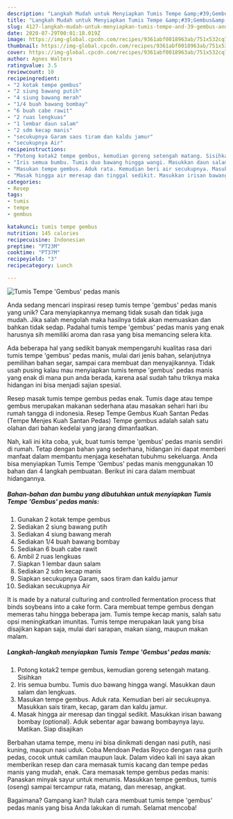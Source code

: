 ```yaml
---
description: "Langkah Mudah untuk Menyiapkan Tumis Tempe &amp;#39;Gembus&amp;#39; pedas manis yang Lezat"
title: "Langkah Mudah untuk Menyiapkan Tumis Tempe &amp;#39;Gembus&amp;#39; pedas manis yang Lezat"
slug: 4127-langkah-mudah-untuk-menyiapkan-tumis-tempe-and-39-gembus-and-39-pedas-manis-yang-lezat
date: 2020-07-29T00:01:18.019Z
image: https://img-global.cpcdn.com/recipes/9361abf0018963ab/751x532cq70/tumis-tempe-gembus-pedas-manis-foto-resep-utama.jpg
thumbnail: https://img-global.cpcdn.com/recipes/9361abf0018963ab/751x532cq70/tumis-tempe-gembus-pedas-manis-foto-resep-utama.jpg
cover: https://img-global.cpcdn.com/recipes/9361abf0018963ab/751x532cq70/tumis-tempe-gembus-pedas-manis-foto-resep-utama.jpg
author: Agnes Walters
ratingvalue: 3.5
reviewcount: 10
recipeingredient:
- "2 kotak tempe gembus"
- "2 siung bawang putih"
- "4 siung bawang merah"
- "1/4 buah bawang bombay"
- "6 buah cabe rawit"
- "2 ruas lengkuas"
- "1 lembar daun salam"
- "2 sdm kecap manis"
- "secukupnya Garam saos tiram dan kaldu jamur"
- "secukupnya Air"
recipeinstructions:
- "Potong kotak2 tempe gembus, kemudian goreng setengah matang. Sisihkan"
- "Iris semua bumbu. Tumis duo bawang hingga wangi. Masukkan daun salam dan lengkuas."
- "Masukan tempe gembus. Aduk rata. Kemudian beri air secukupnya. Masukkan sais tiram, kecap, garam dan kaldu jamur."
- "Masak hingga air meresap dan tinggal sedikit. Masukkan irisan bawang bombay (optional). Aduk sebentar agar bawang bombaynya layu. Matikan. Siap disajikan"
categories:
- Resep
tags:
- tumis
- tempe
- gembus

katakunci: tumis tempe gembus 
nutrition: 145 calories
recipecuisine: Indonesian
preptime: "PT23M"
cooktime: "PT37M"
recipeyield: "3"
recipecategory: Lunch

---
```



![Tumis Tempe &#39;Gembus&#39; pedas manis](https://img-global.cpcdn.com/recipes/9361abf0018963ab/751x532cq70/tumis-tempe-gembus-pedas-manis-foto-resep-utama.jpg)

Anda sedang mencari inspirasi resep tumis tempe &#39;gembus&#39; pedas manis yang unik? Cara menyiapkannya memang tidak susah dan tidak juga mudah. Jika salah mengolah maka hasilnya tidak akan memuaskan dan bahkan tidak sedap. Padahal tumis tempe &#39;gembus&#39; pedas manis yang enak harusnya sih memiliki aroma dan rasa yang bisa memancing selera kita.

Ada beberapa hal yang sedikit banyak mempengaruhi kualitas rasa dari tumis tempe &#39;gembus&#39; pedas manis, mulai dari jenis bahan, selanjutnya pemilihan bahan segar, sampai cara membuat dan menyajikannya. Tidak usah pusing kalau mau menyiapkan tumis tempe &#39;gembus&#39; pedas manis yang enak di mana pun anda berada, karena asal sudah tahu triknya maka hidangan ini bisa menjadi sajian spesial.

Resep masak tumis tempe gembus pedas enak. Tumis dage atau tempe gembus merupakan makanan sederhana atau masakan sehari hari ibu rumah tangga di indonesia. Resep Tempe Gembus Kuah Santan Pedas (Tempe Menjes Kuah Santan Pedas) Tempe gembus adalah salah satu olahan dari bahan kedelai yang jarang dimanfaatkan.


Nah, kali ini kita coba, yuk, buat tumis tempe &#39;gembus&#39; pedas manis sendiri di rumah. Tetap dengan bahan yang sederhana, hidangan ini dapat memberi manfaat dalam membantu menjaga kesehatan tubuhmu sekeluarga. Anda bisa menyiapkan Tumis Tempe &#39;Gembus&#39; pedas manis menggunakan 10 bahan dan 4 langkah pembuatan. Berikut ini cara dalam membuat hidangannya.

<!--inarticleads1-->

##### Bahan-bahan dan bumbu yang dibutuhkan untuk menyiapkan Tumis Tempe &#39;Gembus&#39; pedas manis:

1. Gunakan 2 kotak tempe gembus
1. Sediakan 2 siung bawang putih
1. Sediakan 4 siung bawang merah
1. Sediakan 1/4 buah bawang bombay
1. Sediakan 6 buah cabe rawit
1. Ambil 2 ruas lengkuas
1. Siapkan 1 lembar daun salam
1. Sediakan 2 sdm kecap manis
1. Siapkan secukupnya Garam, saos tiram dan kaldu jamur
1. Sediakan secukupnya Air


It is made by a natural culturing and controlled fermentation process that binds soybeans into a cake form. Cara membuat tempe gembus dengan memeras tahu hingga beberapa jam. Tumis tempe kecap manis, salah satu opsi meningkatkan imunitas. Tumis tempe merupakan lauk yang bisa disajikan kapan saja, mulai dari sarapan, makan siang, maupun makan malam. 

<!--inarticleads2-->

##### Langkah-langkah menyiapkan Tumis Tempe &#39;Gembus&#39; pedas manis:

1. Potong kotak2 tempe gembus, kemudian goreng setengah matang. Sisihkan
1. Iris semua bumbu. Tumis duo bawang hingga wangi. Masukkan daun salam dan lengkuas.
1. Masukan tempe gembus. Aduk rata. Kemudian beri air secukupnya. Masukkan sais tiram, kecap, garam dan kaldu jamur.
1. Masak hingga air meresap dan tinggal sedikit. Masukkan irisan bawang bombay (optional). Aduk sebentar agar bawang bombaynya layu. Matikan. Siap disajikan


Berbahan utama tempe, menu ini bisa dinikmati dengan nasi putih, nasi kuning, maupun nasi uduk. Coba Mendoan Pedas Royco dengan rasa gurih pedas, cocok untuk camilan maupun lauk. Dalam video kali ini saya akan memberikan resep dan cara memasak tumis kacang dan tempe pedas manis yang mudah, enak. Cara memasak tempe gembus pedas manis: Panaskan minyak sayur untuk menumis. Masukkan tempe gembus, tumis (oseng) sampai tercampur rata, matang, dan meresap, angkat. 

Bagaimana? Gampang kan? Itulah cara membuat tumis tempe &#39;gembus&#39; pedas manis yang bisa Anda lakukan di rumah. Selamat mencoba!
